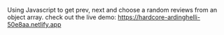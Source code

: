 Using Javascript to get prev, next and choose a random reviews from an object array.
check out the live demo: https://hardcore-ardinghelli-50e8aa.netlify.app
